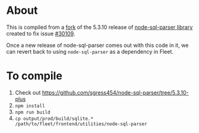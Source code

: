 # About

This is compiled from a [fork](https://github.com/taozhi8833998/node-sql-parser/compare/master...sgress454:node-sql-parser:5.3.10-plus) of the 5.3.10 release of [node-sql-parser library](https://github.com/sgress454/node-sql-parser/tree/sgress454/add-escape-to-sqlite-like) created to fix issue [#30109](https://github.com/fleetdm/fleet/issues/30109).

Once a new release of node-sql-parser comes out with this code in it, we can revert back to using `node-sql-parser` as a dependency in Fleet.

# To compile

1. Check out https://github.com/sgress454/node-sql-parser/tree/5.3.10-plus
2. `npm install`
3. `npm run build`
4. `cp output/prod/build/sqlite.* /path/to/fleet/frontend/utilities/node-sql-parser`